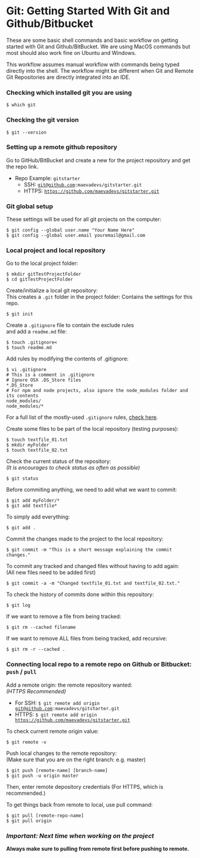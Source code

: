 # Git: Getting Started With Git and Github/Bitbucket

These are some basic shell commands and basic workflow on getting started with Git and Github/BitBucket. We are using MacOS commands but most should also work fine on Ubuntu and Windows.

This workflow assumes manual workflow with commands being typed directly into the shell. The workflow might be different when Git and Remote Git Repositories are directly integrated into an IDE.

### Checking which installed git you are using
	$ which git

### Checking the git version
	$ git --version

### Setting up a remote github repository
Go to GitHub/BitBucket and create a new for the project repository and get the repo link.

- Repo Example: <code>gitstarter</code>
	- SSH:		<code>git@github.com:maevadevs/gitstarter.git</code>
	- HTTPS:	<code>https://github.com/maevadevs/gitstarter.git</code>

### Git global setup
These settings will be used for all git projects on the computer:

	$ git config --global user.name "Your Name Here"
	$ git config --global user.email youremail@gmail.com

### Local project and local repository
Go to the local project folder:

	$ mkdir gitTestProjectFolder
	$ cd gitTestProjectFolder

Create/initialize a local git repository:<br>
This creates a <code>.git</code> folder in the project folder: Contains the settings for this repo.

	$ git init

Create a <code>.gitignore</code> file to contain the exclude rules<br> and add a <code>readme.md</code> file:

	$ touch .gitignore<
	$ touch readme.md

Add rules by modifying the contents of .gitignore:

	$ vi .gitignore
	# This is a comment in .gitignore
	# Ignore OSX .DS_Store files
	*.DS_Store
	# For npm and node projects, also ignore the node_modules folder and its contents
	node_modules/
	node_modules/*
	
For a full list of the mostly-used <code>.gitignore</code> rules, [check here](https://github.com/maevadevs/git-starter/blob/master/.gitignore).

Create some files to be part of the local repository (testing purposes):

	$ touch textfile_01.txt
	$ mkdir myFolder
	$ touch textfile_02.txt

Check the current status of the repository:<br>
*(It is encourages to check status as often as possible)*

	$ git status

Before commiting anything, we need to add what we want to commit:
	
	$ git add myFolder/*
	$ git add textfile*

To simply add everything:

	$ git add .

Commit the changes made to the project to the local repository:

	$ git commit -m "This is a short message explaining the commit changes."

To commit any tracked and changed files without having to add again:<br>
(All new files need to be added first)

	$ git commit -a -m "Changed textfile_01.txt and textfile_02.txt."

To check the history of commits done within this repository:

	$ git log

If we want to remove a file from being tracked:

	$ git rm --cached filename

If we want to remove ALL files from being tracked, add recursive:

	$ git rm -r --cached .

### Connecting local repo to a remote repo on Github or Bitbucket: <code>push</code> / <code>pull</code>

Add a remote origin: the remote repository wanted:<br>
*(HTTPS Recommended)*

- For SSH:	<code>$ git remote add origin git@github.com:maevadevs/gitstarter.git</code>
- HTTPS:	<code>$ git remote add origin https://github.com/maevadevs/gitstarter.git</code>

To check current remote origin value:

	$ git remote -v

Push local changes to the remote repository:<br>
(Make sure that you are on the right branch: e.g. master)

	$ git push [remote-name] [branch-name]
	$ git push -u origin master

Then, enter remote depository credentials (For HTTPS, which is recommended.)

To get things back from remote to local, use pull command: 

	$ git pull [remote-repo-name]
	$ git pull origin

### *Important: Next time when working on the project*
**Always make sure to pulling from remote first before pushing to remote.**


